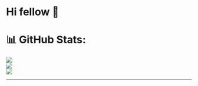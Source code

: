 <h1 align="left">Hi fellow 👋</h1>



# 📊 GitHub Stats:
![](https://github-readme-stats.vercel.app/api?username=duccn9999&theme=tokyonight&hide_border=false&include_all_commits=false&count_private=false)<br/>
![](https://github-readme-streak-stats.herokuapp.com/?user=duccn9999&theme=tokyonight&hide_border=false)<br/>
![](https://github-readme-stats.vercel.app/api/top-langs/?username=duccn9999&theme=tokyonight&hide_border=false&include_all_commits=false&count_private=false&layout=compact)

---

<!-- Proudly created with GPRM ( https://gprm.itsvg.in ) -->
